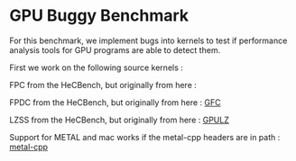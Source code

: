 # GPU Buggy Benchmark

For this benchmark, we implement bugs into kernels to test if performance analysis tools for GPU programs are able to detect them.

First we work on the following source kernels : 

FPC from the HeCBench, but originally from here : 

FPDC from the HeCBench, but originally from here : [GFC](https://userweb.cs.txstate.edu/~burtscher/research/GFC/)

LZSS from the HeCBench, but originally from here : [GPULZ](https://github.com/hpdps-group/ICS23-GPULZ)

Support for METAL and mac works if the metal-cpp headers are in path : [metal-cpp](https://developer.apple.com/metal/cpp/)